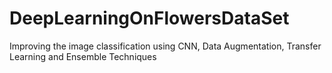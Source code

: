 # DeepLearningOnFlowersDataSet
Improving the image classification using CNN, Data Augmentation, Transfer Learning and Ensemble Techniques
